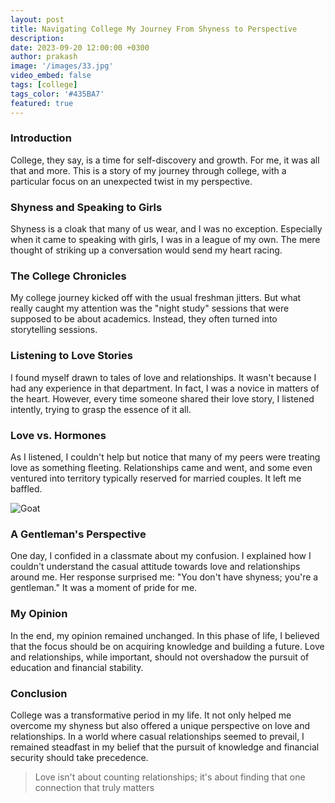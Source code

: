 ```yaml
---
layout: post
title: Navigating College My Journey From Shyness to Perspective
description:
date: 2023-09-20 12:00:00 +0300
author: prakash
image: '/images/33.jpg'
video_embed: false
tags: [college]
tags_color: '#435BA7'
featured: true
---
```


### Introduction
College, they say, is a time for self-discovery and growth. For me, it was all that and more. This is a story of my journey through college, with a particular focus on an unexpected twist in my perspective.

### Shyness and Speaking to Girls
Shyness is a cloak that many of us wear, and I was no exception. Especially when it came to speaking with girls, I was in a league of my own. The mere thought of striking up a conversation would send my heart racing.

### The College Chronicles
My college journey kicked off with the usual freshman jitters. But what really caught my attention was the "night study" sessions that were supposed to be about academics. Instead, they often turned into storytelling sessions.

### Listening to Love Stories
I found myself drawn to tales of love and relationships. It wasn't because I had any experience in that department. In fact, I was a novice in matters of the heart. However, every time someone shared their love story, I listened intently, trying to grasp the essence of it all.

### Love vs. Hormones
As I listened, I couldn't help but notice that many of my peers were treating love as something fleeting. Relationships came and went, and some even ventured into territory typically reserved for married couples. It left me baffled.

![Goat]({{site.baseurl}}/images/32.jpg)

### A Gentleman's Perspective
One day, I confided in a classmate about my confusion. I explained how I couldn't understand the casual attitude towards love and relationships around me. Her response surprised me: "You don't have shyness; you're a gentleman." It was a moment of pride for me.

### My Opinion
In the end, my opinion remained unchanged. In this phase of life, I believed that the focus should be on acquiring knowledge and building a future. Love and relationships, while important, should not overshadow the pursuit of education and financial stability.

### Conclusion
College was a transformative period in my life. It not only helped me overcome my shyness but also offered a unique perspective on love and relationships. In a world where casual relationships seemed to prevail, I remained steadfast in my belief that the pursuit of knowledge and financial security should take precedence.


>Love isn't about counting relationships; it's about finding that one connection that truly matters
